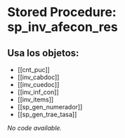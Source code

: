 # Stored Procedure: sp_inv_afecon_res

## Usa los objetos:
- [[cnt_puc]]
- [[inv_cabdoc]]
- [[inv_cuedoc]]
- [[inv_inf_con]]
- [[inv_items]]
- [[sp_gen_numerador]]
- [[sp_gen_trae_tasa]]

*No code available.*
